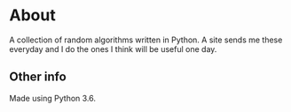# About

A collection of random algorithms written in Python.  A site sends me these everyday and I do the ones I think will be useful one day.

## Other info

Made using Python 3.6.

